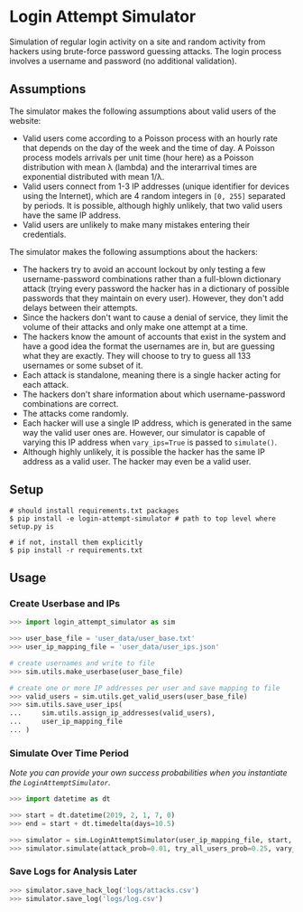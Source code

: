 # Login Attempt Simulator
Simulation of regular login activity on a site and random activity from hackers using brute-force password guessing attacks. The login process involves a username and password (no additional validation).

## Assumptions
The simulator makes the following assumptions about valid users of the website:

- Valid users come according to a Poisson process with an hourly rate that depends on the day of the week and the time of day. A Poisson process models arrivals per unit time (hour here) as a Poisson distribution with mean λ (lambda) and the interarrival times are exponential distributed with mean 1/λ.
- Valid users connect from 1-3 IP addresses (unique identifier for devices using the Internet), which are 4 random integers in `[0, 255]` separated by periods. It is possible, although highly unlikely, that two valid users have the same IP address.
- Valid users are unlikely to make many mistakes entering their credentials.

The simulator makes the following assumptions about the hackers:

- The hackers try to avoid an account lockout by only testing a few username-password combinations rather than a full-blown dictionary attack (trying every password the hacker has in a dictionary of possible passwords that they maintain on every user). However, they don't add delays between their attempts.
- Since the hackers don't want to cause a denial of service, they limit the volume of their attacks and only make one attempt at a time.
- The hackers know the amount of accounts that exist in the system and have a good idea the format the usernames are in, but are guessing what they are exactly. They will choose to try to guess all 133 usernames or some subset of it.
- Each attack is standalone, meaning there is a single hacker acting for each attack.
- The hackers don't share information about which username-password combinations are correct.
- The attacks come randomly.
- Each hacker will use a single IP address, which is generated in the same way the valid user ones are. However, our simulator is capable of varying this IP address when `vary_ips=True` is passed to `simulate()`.
- Although highly unlikely, it is possible the hacker has the same IP address as a valid user. The hacker may even be a valid user.

## Setup
```shell
# should install requirements.txt packages
$ pip install -e login-attempt-simulator # path to top level where setup.py is

# if not, install them explicitly
$ pip install -r requirements.txt
```

## Usage

### Create Userbase and IPs
```python
>>> import login_attempt_simulator as sim

>>> user_base_file = 'user_data/user_base.txt'
>>> user_ip_mapping_file = 'user_data/user_ips.json'

# create usernames and write to file
>>> sim.utils.make_userbase(user_base_file)

# create one or more IP addresses per user and save mapping to file
>>> valid_users = sim.utils.get_valid_users(user_base_file)
>>> sim.utils.save_user_ips(
...     sim.utils.assign_ip_addresses(valid_users),
...     user_ip_mapping_file
... )
```

### Simulate Over Time Period
*Note you can provide your own success probabilities when you instantiate the `LoginAttemptSimulator`.*
```python
>>> import datetime as dt

>>> start = dt.datetime(2019, 2, 1, 7, 0)
>>> end = start + dt.timedelta(days=10.5)

>>> simulator = sim.LoginAttemptSimulator(user_ip_mapping_file, start, end)
>>> simulator.simulate(attack_prob=0.01, try_all_users_prob=0.25, vary_ips=True)
```

### Save Logs for Analysis Later
```python
>>> simulator.save_hack_log('logs/attacks.csv')
>>> simulator.save_log('logs/log.csv')
```
